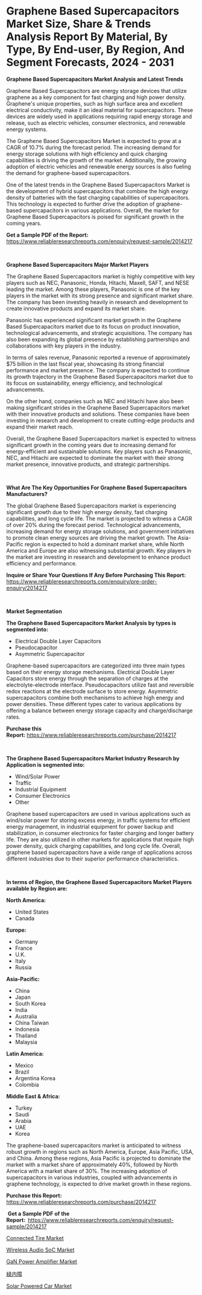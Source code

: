 <p><h1>Graphene Based Supercapacitors Market Size, Share & Trends Analysis Report By Material, By Type, By End-user, By Region, And Segment Forecasts, 2024 - 2031</h1></p><p><strong>Graphene Based Supercapacitors Market Analysis and Latest Trends</strong></p>
<p><p>Graphene Based Supercapacitors are energy storage devices that utilize graphene as a key component for fast charging and high power density. Graphene's unique properties, such as high surface area and excellent electrical conductivity, make it an ideal material for supercapacitors. These devices are widely used in applications requiring rapid energy storage and release, such as electric vehicles, consumer electronics, and renewable energy systems.</p><p>The Graphene Based Supercapacitors Market is expected to grow at a CAGR of 10.7% during the forecast period. The increasing demand for energy storage solutions with high efficiency and quick charging capabilities is driving the growth of the market. Additionally, the growing adoption of electric vehicles and renewable energy sources is also fueling the demand for graphene-based supercapacitors.</p><p>One of the latest trends in the Graphene Based Supercapacitors Market is the development of hybrid supercapacitors that combine the high energy density of batteries with the fast charging capabilities of supercapacitors. This technology is expected to further drive the adoption of graphene-based supercapacitors in various applications. Overall, the market for Graphene Based Supercapacitors is poised for significant growth in the coming years.</p></p>
<p><strong>Get a Sample PDF of the Report:&nbsp;</strong> <a href="https://www.reliableresearchreports.com/enquiry/request-sample/2014217">https://www.reliableresearchreports.com/enquiry/request-sample/2014217</a></p>
<p>&nbsp;</p>
<p><strong>Graphene Based Supercapacitors Major Market Players</strong></p>
<p><p>The Graphene Based Supercapacitors market is highly competitive with key players such as NEC, Panasonic, Honda, Hitachi, Maxell, SAFT, and NESE leading the market. Among these players, Panasonic is one of the key players in the market with its strong presence and significant market share. The company has been investing heavily in research and development to create innovative products and expand its market share.</p><p>Panasonic has experienced significant market growth in the Graphene Based Supercapacitors market due to its focus on product innovation, technological advancements, and strategic acquisitions. The company has also been expanding its global presence by establishing partnerships and collaborations with key players in the industry.</p><p>In terms of sales revenue, Panasonic reported a revenue of approximately $75 billion in the last fiscal year, showcasing its strong financial performance and market presence. The company is expected to continue its growth trajectory in the Graphene Based Supercapacitors market due to its focus on sustainability, energy efficiency, and technological advancements.</p><p>On the other hand, companies such as NEC and Hitachi have also been making significant strides in the Graphene Based Supercapacitors market with their innovative products and solutions. These companies have been investing in research and development to create cutting-edge products and expand their market reach.</p><p>Overall, the Graphene Based Supercapacitors market is expected to witness significant growth in the coming years due to increasing demand for energy-efficient and sustainable solutions. Key players such as Panasonic, NEC, and Hitachi are expected to dominate the market with their strong market presence, innovative products, and strategic partnerships.</p></p>
<p>&nbsp;</p>
<p><strong>What Are The Key Opportunities For Graphene Based Supercapacitors Manufacturers?</strong></p>
<p><p>The global Graphene Based Supercapacitors market is experiencing significant growth due to their high energy density, fast charging capabilities, and long cycle life. The market is projected to witness a CAGR of over 20% during the forecast period. Technological advancements, increasing demand for energy storage solutions, and government initiatives to promote clean energy sources are driving the market growth. The Asia-Pacific region is expected to hold a dominant market share, while North America and Europe are also witnessing substantial growth. Key players in the market are investing in research and development to enhance product efficiency and performance.</p></p>
<p><strong>Inquire or Share Your Questions If Any Before Purchasing This Report:</strong> <a href="https://www.reliableresearchreports.com/enquiry/pre-order-enquiry/2014217">https://www.reliableresearchreports.com/enquiry/pre-order-enquiry/2014217</a></p>
<p>&nbsp;</p>
<p><strong>Market Segmentation</strong></p>
<p><strong>The Graphene Based Supercapacitors Market Analysis by types is segmented into:</strong></p>
<p><ul><li>Electrical Double Layer Capacitors</li><li>Pseudocapacitor</li><li>Asymmetric Supercapacitor</li></ul></p>
<p><p>Graphene-based supercapacitors are categorized into three main types based on their energy storage mechanisms. Electrical Double Layer Capacitors store energy through the separation of charges at the electrolyte-electrode interface. Pseudocapacitors utilize fast and reversible redox reactions at the electrode surface to store energy. Asymmetric supercapacitors combine both mechanisms to achieve high energy and power densities. These different types cater to various applications by offering a balance between energy storage capacity and charge/discharge rates.</p></p>
<p><strong>Purchase this Report:&nbsp;</strong><a href="https://www.reliableresearchreports.com/purchase/2014217">https://www.reliableresearchreports.com/purchase/2014217</a></p>
<p>&nbsp;</p>
<p><strong>The Graphene Based Supercapacitors Market Industry Research by Application is segmented into:</strong></p>
<p><ul><li>Wind/Solar Power</li><li>Traffic</li><li>Industrial Equipment</li><li>Consumer Electronics</li><li>Other</li></ul></p>
<p><p>Graphene based supercapacitors are used in various applications such as wind/solar power for storing excess energy, in traffic systems for efficient energy management, in industrial equipment for power backup and stabilization, in consumer electronics for faster charging and longer battery life. They are also utilized in other markets for applications that require high power density, quick charging capabilities, and long cycle life. Overall, graphene based supercapacitors have a wide range of applications across different industries due to their superior performance characteristics.</p></p>
<p>&nbsp;</p>
<p><strong>In terms of Region, the Graphene Based Supercapacitors Market Players available by Region are:</strong></p>
<p>
    <p> <strong> North America: </strong>
        <ul>
            <li>United States</li>
            <li>Canada</li>
        </ul>
        </p> 
    <p> <strong> Europe: </strong>
        <ul>
            <li>Germany</li>
            <li>France</li>
            <li>U.K.</li>
            <li>Italy</li>
            <li>Russia</li>
        </ul>
        </p> 
    <p> <strong> Asia-Pacific: </strong>
        <ul>
            <li>China</li>
            <li>Japan</li>
            <li>South Korea</li>
            <li>India</li>
            <li>Australia</li>
            <li>China Taiwan</li>
            <li>Indonesia</li>
            <li>Thailand</li>
            <li>Malaysia</li>
        </ul>
        </p> 
    <p> <strong> Latin America: </strong>
        <ul>
            <li>Mexico</li>
            <li>Brazil</li>
            <li>Argentina Korea</li>
            <li>Colombia</li>
        </ul>
        </p> 
    <p> <strong> Middle East & Africa: </strong>
        <ul>
            <li>Turkey</li>
            <li>Saudi</li>
            <li>Arabia</li>
            <li>UAE</li>
            <li>Korea</li>
        </ul>
    </p>
    </p>
<p><p>The graphene-based supercapacitors market is anticipated to witness robust growth in regions such as North America, Europe, Asia Pacific, USA, and China. Among these regions, Asia Pacific is projected to dominate the market with a market share of approximately 40%, followed by North America with a market share of 30%. The increasing adoption of supercapacitors in various industries, coupled with advancements in graphene technology, is expected to drive market growth in these regions.</p></p>
<p><strong>Purchase this Report: </strong><a href="https://www.reliableresearchreports.com/purchase/2014217">https://www.reliableresearchreports.com/purchase/2014217</a></p>
<p>&nbsp;<strong>Get a Sample PDF of the Report:&nbsp;&nbsp;</strong><a href="https://www.reliableresearchreports.com/enquiry/request-sample/2014217">https://www.reliableresearchreports.com/enquiry/request-sample/2014217</a></p>
<p><strong></strong></p>
<p><p><a href="https://issuu.com/reportprime-2/docs/connected-tire-market-size-2030.pptx">Connected Tire Market</a></p><p><a href="https://github.com/dimitrishawkinswaynenp91rgz/Market-Research-Report-List-2/blob/main/wireless-audio-soc-market.md">Wireless Audio SoC Market</a></p><p><a href="https://github.com/changoleonlaverguenzanoexiste/Market-Research-Report-List-2/blob/main/gan-power-amplifier-market.md">GaN Power Amplifier Market</a></p><p><a href="https://github.com/luffiazaza/Market-Research-Report-List-1/blob/main/637312510998.md">緑内障</a></p><p><a href="https://issuu.com/reportprime-2/docs/solar-powered-car-market-size-2030.pptx">Solar Powered Car Market</a></p></p>